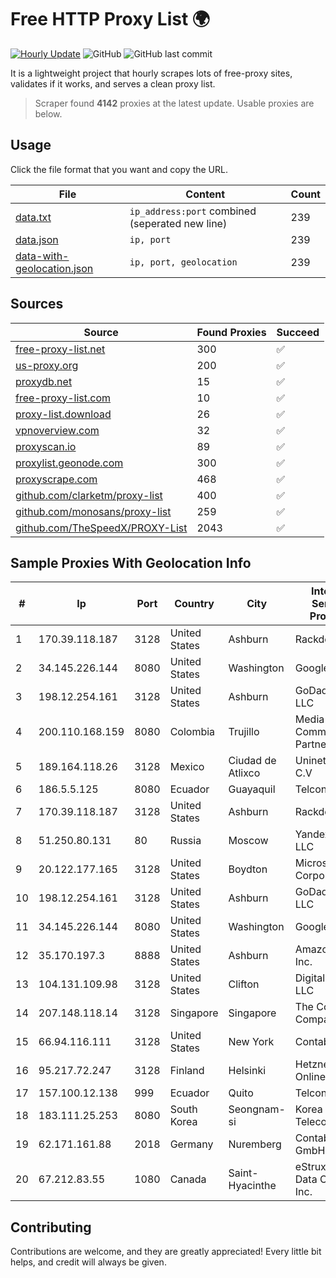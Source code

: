 
# Free HTTP Proxy List 🌍

[![Hourly Update](https://github.com/mertguvencli/http-proxy-list/actions/workflows/main.yml/badge.svg?branch=main)](https://github.com/mertguvencli/http-proxy-list/actions/workflows/main.yml)
![GitHub](https://img.shields.io/github/license/mertguvencli/http-proxy-list)
![GitHub last commit](https://img.shields.io/github/last-commit/mertguvencli/http-proxy-list)

It is a lightweight project that hourly scrapes lots of free-proxy sites, validates if it works, and serves a clean proxy list.


> Scraper found **4142** proxies at the latest update. Usable proxies are below.

## Usage

Click the file format that you want and copy the URL.


|File|Content|Count|
|----|-------|-----|
|[data.txt](https://raw.githubusercontent.com/mertguvencli/http-proxy-list/main/proxy-list/data.txt)|`ip_address:port` combined (seperated new line)|239|
|[data.json](https://raw.githubusercontent.com/mertguvencli/http-proxy-list/main/proxy-list/data.json)|`ip, port`|239|
|[data-with-geolocation.json](https://raw.githubusercontent.com/mertguvencli/http-proxy-list/main/proxy-list/data-with-geolocation.json)|`ip, port, geolocation`|239|

## Sources

|Source|Found Proxies|Succeed|
|------|-------------|-------|
|[free-proxy-list.net](https://free-proxy-list.net)|300|✅|
|[us-proxy.org](https://www.us-proxy.org)|200|✅|
|[proxydb.net](http://proxydb.net)|15|✅|
|[free-proxy-list.com](https://free-proxy-list.com/?page=&port=&type%5B%5D=http&type%5B%5D=https&up_time=0&search=Search)|10|✅|
|[proxy-list.download](https://www.proxy-list.download/HTTP)|26|✅|
|[vpnoverview.com](https://vpnoverview.com/privacy/anonymous-browsing/free-proxy-servers)|32|✅|
|[proxyscan.io](https://www.proxyscan.io)|89|✅|
|[proxylist.geonode.com](https://proxylist.geonode.com/api/proxy-list?limit=300&page=1&sort_by=lastChecked&sort_type=desc&protocols=http,https)|300|✅|
|[proxyscrape.com](https://api.proxyscrape.com/v2/?request=displayproxies&protocol=http&timeout=10000&country=all&ssl=all&anonymity=all)|468|✅|
|[github.com/clarketm/proxy-list](https://raw.githubusercontent.com/clarketm/proxy-list/master/proxy-list-raw.txt)|400|✅|
|[github.com/monosans/proxy-list](https://raw.githubusercontent.com/monosans/proxy-list/main/proxies/http.txt)|259|✅|
|[github.com/TheSpeedX/PROXY-List](https://raw.githubusercontent.com/TheSpeedX/PROXY-List/master/http.txt)|2043|✅|


## Sample Proxies With Geolocation Info

|#|Ip|Port|Country|City|Internet Service Provider|
|-|--|----|-------|----|-------------------------|
|1|170.39.118.187|3128|United States|Ashburn|Rackdog, LLC|
|2|34.145.226.144|8080|United States|Washington|Google LLC|
|3|198.12.254.161|3128|United States|Ashburn|GoDaddy.com, LLC|
|4|200.110.168.159|8080|Colombia|Trujillo|Media Commerce Partners S.A|
|5|189.164.118.26|3128|Mexico|Ciudad de Atlixco|Uninet S.A. de C.V|
|6|186.5.5.125|8080|Ecuador|Guayaquil|Telconet S.A|
|7|170.39.118.187|3128|United States|Ashburn|Rackdog, LLC|
|8|51.250.80.131|80|Russia|Moscow|Yandex.Cloud LLC|
|9|20.122.177.165|3128|United States|Boydton|Microsoft Corporation|
|10|198.12.254.161|3128|United States|Ashburn|GoDaddy.com, LLC|
|11|34.145.226.144|8080|United States|Washington|Google LLC|
|12|35.170.197.3|8888|United States|Ashburn|Amazon.com, Inc.|
|13|104.131.109.98|3128|United States|Clifton|DigitalOcean, LLC|
|14|207.148.118.14|3128|Singapore|Singapore|The Constant Company|
|15|66.94.116.111|3128|United States|New York|Contabo Inc.|
|16|95.217.72.247|3128|Finland|Helsinki|Hetzner Online GmbH|
|17|157.100.12.138|999|Ecuador|Quito|Telconet S.A|
|18|183.111.25.253|8080|South Korea|Seongnam-si|Korea Telecom|
|19|62.171.161.88|2018|Germany|Nuremberg|Contabo GmbH|
|20|67.212.83.55|1080|Canada|Saint-Hyacinthe|eStruxture Data Centers Inc.|



## Contributing

Contributions are welcome, and they are greatly appreciated! Every
little bit helps, and credit will always be given.

